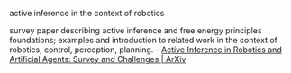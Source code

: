 active inference in the context of robotics

survey paper describing active inference and free energy principles foundations; examples and introduction to related work in the context of robotics, control, perception, planning.
    - [Active Inference in Robotics and Artificial Agents: Survey and Challenges | ArXiv](https://arxiv.org/abs/2112.01871)

